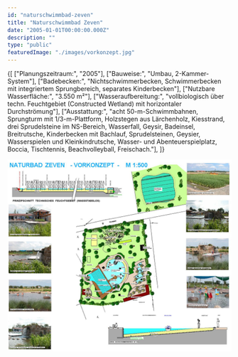 ```yaml
---
id: "naturschwimmbad-zeven"
title: "Naturschwimmbad Zeven"
date: "2005-01-01T00:00:00.000Z"
description: ""
type: "public"
featuredImage: "./images/vorkonzept.jpg"
---
```



<SpecificationsTable title="Vorkonzept - technische Daten">
    {[
        ["Planungszeitraum:", "2005"],
        ["Bauweise:", "Umbau, 2-Kammer-System"],
        ["Badebecken:", "Nichtschwimmerbecken, Schwimmerbecken mit integriertem Sprungbereich, separates Kinderbecken"],
        ["Nutzbare Wasserfläche:", "3.550 m²"],
        ["Wasseraufbereitung:", "vollbiologisch über techn. Feuchtgebiet (Constructed Wetland) mit horizontaler Durchströmung"],
        ["Ausstattung:", "acht 50-m-Schwimmbahnen, Sprungturm mit 1/3-m-Plattform, Holzstegen aus Lärchenholz, Kiesstrand, drei Sprudelsteine im NS-Bereich, Wasserfall, Geysir, Badeinsel, Breitrutsche, Kinderbecken mit Bachlauf, Sprudelsteinen, Geysier, Wasserspielen und Kleinkindrutsche, Wasser- und Abenteuerspielplatz, Boccia, Tischtennis, Beachvolleyball, Freischach."],
    ]}
</SpecificationsTable>


!["Vorkonzept"](./images/vorkonzept.jpg)
